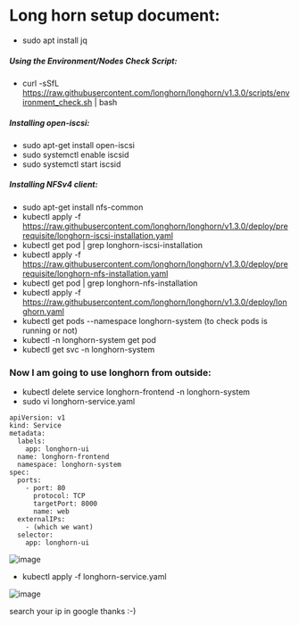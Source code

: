 # Long horn setup document:
- sudo apt install jq
##### Using the Environment/Nodes Check Script:
- curl -sSfL https://raw.githubusercontent.com/longhorn/longhorn/v1.3.0/scripts/environment_check.sh | bash
##### Installing open-iscsi:
-	sudo apt-get install open-iscsi
- sudo systemctl enable iscsid
- sudo systemctl start iscsid
##### Installing NFSv4 client:
- sudo apt-get install nfs-common
-	kubectl apply -f https://raw.githubusercontent.com/longhorn/longhorn/v1.3.0/deploy/prerequisite/longhorn-iscsi-installation.yaml
-	kubectl get pod | grep longhorn-iscsi-installation
-	kubectl apply -f https://raw.githubusercontent.com/longhorn/longhorn/v1.3.0/deploy/prerequisite/longhorn-nfs-installation.yaml
-	kubectl get pod | grep longhorn-nfs-installation
-	kubectl apply -f https://raw.githubusercontent.com/longhorn/longhorn/v1.3.0/deploy/longhorn.yaml
-	kubectl get pods --namespace longhorn-system (to check pods is running or not)
-	kubectl -n longhorn-system get pod
-	kubectl get svc -n longhorn-system
### Now I am going to use longhorn from outside:
- kubectl delete service longhorn-frontend -n longhorn-system
- sudo vi  longhorn-service.yaml
``` 
apiVersion: v1
kind: Service
metadata:
  labels:
    app: longhorn-ui
  name: longhorn-frontend
  namespace: longhorn-system
spec:
  ports:
    - port: 80
      protocol: TCP
      targetPort: 8000
      name: web
  externalIPs:
    - (which we want)
  selector:
    app: longhorn-ui
 ```
 ![image](https://user-images.githubusercontent.com/50055329/188608832-f532f285-7790-4eed-81b5-1a515eda0521.png)
 
- kubectl apply -f longhorn-service.yaml

![image](https://user-images.githubusercontent.com/50055329/188609209-85933d2c-e5cb-401f-9506-abc590985d93.png)
 
 search your ip in google thanks :-)

